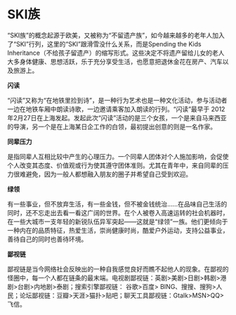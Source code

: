 # SKI族

“SKI族”的概念起源于欧美，又被称为“不留遗产族”，如今越来越多的老年人加入了“SKI”行列，这里的“SKI”跟滑雪没什么关系，而是Spending the Kids Inheritance（不给孩子留遗产）的缩写形式。这些决定不将遗产留给儿女的老人大多身体健康、思想活跃，乐于充分享受生活，也愿意把退休金花在房产、汽车以及旅游上。 

**闪读**

“闪读”又称为“在地铁里捡到诗”，是一种行为艺术也是一种文化活动，参与活动者一边在地铁车厢中朗读诗歌，一边邀请乘客加入朗读的行列。“闪读”最早于 2012年2月27日在上海发起。发起此次“闪读”活动的是三个女孩，一个是来自马来西亚的导演，另一个是在上海某日企工作的白领，最初提出创意的则是一名作家。 

**同辈压力**

是指同辈人互相比较中产生的心理压力。一个同辈人团体对个人施加影响，会促使个人改变其态度、价值观或行为使其遵守团体准则。尤其在青年中，来自同辈的压力很难避免，因为一般人都想融入朋友的圈子并希望自己受到欢迎。 

**绿领**

有一些事业，但不放弃生活，有一些金钱，但不被金钱统治……在品味自己生活的同时，还不忘走出去看一看这广阔的世界。在个人被卷入高速运转的社会机器时，在一些大城市一支年轻的新锐队伍异军突起——这就是“绿领”一族。他们更倾向于一种内在的品质特征，热爱生活，崇尚健康时尚，酷爱户外运动，支持公益事业，善待自己的同时也善待环境。 

**鄙视链**

鄙视链是当今网络社会反映出的一种自我感觉良好而瞧不起他人的现象。在鄙视的怪圈中，每一个人都在链条的最末端。电视剧鄙视链：英剧>美剧>日剧>韩剧>港剧>台剧>内地剧>泰剧；搜索引擎鄙视链： 谷歌>百度> BING、搜搜、搜狗>人民；论坛鄙视链：豆瓣>天涯>猫扑>贴吧；聊天工具鄙视链：Gtalk>MSN>QQ>飞信。